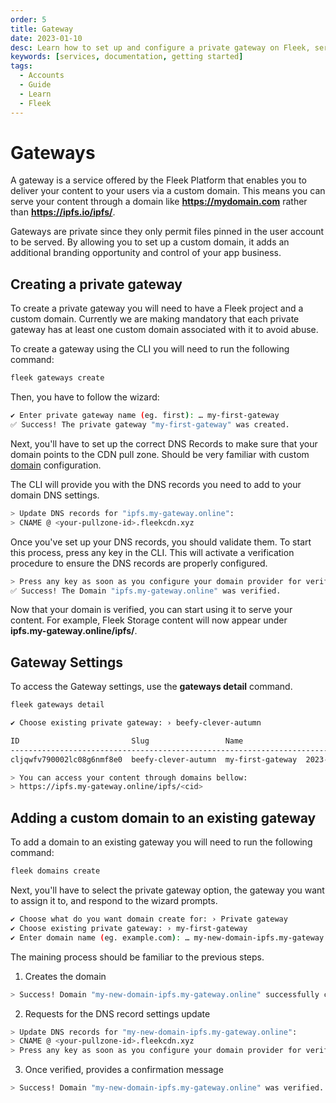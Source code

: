 ```yaml
---
order: 5
title: Gateway
date: 2023-01-10
desc: Learn how to set up and configure a private gateway on Fleek, serving content from your storage via a custom domain.
keywords: [services, documentation, getting started]
tags:
  - Accounts
  - Guide
  - Learn
  - Fleek
---
```


# Gateways

A gateway is a service offered by the Fleek Platform that enables you to deliver your content to your users via a custom domain. This means you can serve your content through a domain like **https://mydomain.com** rather than **https://ipfs.io/ipfs/<hash>**.

Gateways are private since they only permit files pinned in the user account to be served. By allowing you to set up a custom domain, it adds an additional branding opportunity and control of your app business.

## Creating a private gateway

To create a private gateway you will need to have a Fleek project and a custom domain. Currently we are making mandatory that each private gateway has at least one custom domain associated with it to avoid abuse.

To create a gateway using the CLI you will need to run the following command:

```sh
fleek gateways create
```

Then, you have to follow the wizard:

```sh
✔ Enter private gateway name (eg. first): … my-first-gateway
✅ Success! The private gateway "my-first-gateway" was created.
```

Next, you'll have to set up the correct DNS Records to make sure that your domain points to the CDN pull zone. Should be very familiar with custom [domain](docs/cli/domains/) configuration.

The CLI will provide you with the DNS records you need to add to your domain DNS settings.

```sh
> Update DNS records for "ipfs.my-gateway.online":
> CNAME @ <your-pullzone-id>.fleekcdn.xyz
```

Once you've set up your DNS records, you should validate them. To start this process, press any key in the CLI. This will activate a verification procedure to ensure the DNS records are properly configured.

```sh
> Press any key as soon as you configure your domain provider for verification.
✅ Success! The Domain "ipfs.my-gateway.online" was verified.
```

Now that your domain is verified, you can start using it to serve your content. For example, Fleek Storage content will now appear under **ipfs.my-gateway.online/ipfs/<cid>**.

## Gateway Settings

To access the Gateway settings, use the **gateways detail** command.

```sh
fleek gateways detail
```

```sh
✔ Choose existing private gateway: › beefy-clever-autumn

ID                         Slug                 Name                    Created At
------------------------------------------------------------------------------------------------
cljqwfv790002lc08g6nmf8e0  beefy-clever-autumn  my-first-gateway  2023-07-06T08:41:58.963Z

> You can access your content through domains bellow:
> https://ipfs.my-gateway.online/ipfs/<cid>
```

## Adding a custom domain to an existing gateway

To add a domain to an existing gateway you will need to run the following command:

```sh
fleek domains create
```

Next, you'll have to select the private gateway option, the gateway you want to assign it to, and respond to the wizard prompts.

```sh
✔ Choose what do you want domain create for: › Private gateway
✔ Choose existing private gateway: › my-first-gateway
✔ Enter domain name (eg. example.com): … my-new-domain-ipfs.my-gateway.online
```

The maining process should be familiar to the previous steps.

1. Creates the domain

```sh
> Success! Domain "my-new-domain-ipfs.my-gateway.online" successfully created.
```

2. Requests for the DNS record settings update

```sh
> Update DNS records for "my-new-domain-ipfs.my-gateway.online":
> CNAME @ <your-pullzone-id>.fleekcdn.xyz
> Press any key as soon as you configure your domain provider for verification.
```

3. Once verified, provides a confirmation message

```sh
> Success! Domain "my-new-domain-ipfs.my-gateway.online" was verified.
```
